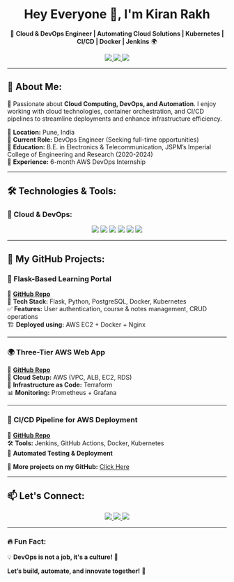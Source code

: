 <h1 align="center"> Hey Everyone 👋, I'm Kiran Rakh </h1>

<p align="center">
🚀 <b>Cloud & DevOps Engineer | Automating Cloud Solutions | Kubernetes | CI/CD | Docker | Jenkins</b> 🌍
</p>

<p align="center">
 <a href="https://www.linkedin.com/in/kiran-rakh-b644b6248">
    <img src="https://img.shields.io/badge/LinkedIn-KiranRakh-blue?style=for-the-badge&logo=linkedin" />
 </a>
 <a href="mailto:kiranrakh155@gmail.com">
    <img src="https://img.shields.io/badge/Email-Contact-red?style=for-the-badge&logo=gmail" />
 </a>
 <a href="https://github.com/KiranRakh">
    <img src="https://img.shields.io/badge/GitHub-KiranRakh-black?style=for-the-badge&logo=github" />
 </a>
</p>

---

## 🚀 About Me:
🎯 Passionate about **Cloud Computing, DevOps, and Automation**. I enjoy working with cloud technologies, container orchestration, and CI/CD pipelines to streamline deployments and enhance infrastructure efficiency.  

🔹 **Location:** Pune, India  
🔹 **Current Role:** DevOps Engineer (Seeking full-time opportunities)  
🔹 **Education:** B.E. in Electronics & Telecommunication, JSPM’s Imperial College of Engineering and Research (2020-2024)  
🔹 **Experience:** 6-month AWS DevOps Internship  

---

## 🛠️ Technologies & Tools:

### 🚀 Cloud & DevOps:
<p align="center">
  <img src="https://img.shields.io/badge/AWS-Cloud-orange?style=for-the-badge&logo=amazonaws" />
  <img src="https://img.shields.io/badge/Docker-Containerization-blue?style=for-the-badge&logo=docker" />
  <img src="https://img.shields.io/badge/Kubernetes-Orchestration-blue?style=for-the-badge&logo=kubernetes" />
  <img src="https://img.shields.io/badge/Terraform-IAC-purple?style=for-the-badge&logo=terraform" />
  <img src="https://img.shields.io/badge/Jenkins-CI/CD-red?style=for-the-badge&logo=jenkins" />
  <img src="https://img.shields.io/badge/Ansible-Automation-red?style=for-the-badge&logo=ansible" />
</p>


---

## 📂 My GitHub Projects:

### 🚀 Flask-Based Learning Portal  
🔗 **[GitHub Repo](https://github.com/KiranRakh/flask-learning-portal)**  
📌 **Tech Stack:** Flask, Python, PostgreSQL, Docker, Kubernetes  
✅ **Features:** User authentication, course & notes management, CRUD operations  
🏗️ **Deployed using:** AWS EC2 + Docker + Nginx  

---

### 🌍 Three-Tier AWS Web App  
🔗 **[GitHub Repo](https://github.com/KiranRakh/aws-three-tier-app)**  
🚀 **Cloud Setup:** AWS (VPC, ALB, EC2, RDS)  
📌 **Infrastructure as Code:** Terraform  
📊 **Monitoring:** Prometheus + Grafana  

---

### 🔄 CI/CD Pipeline for AWS Deployment  
🔗 **[GitHub Repo](https://github.com/KiranRakh/aws-ci-cd-pipeline)**  
🛠️ **Tools:** Jenkins, GitHub Actions, Docker, Kubernetes  
📌 **Automated Testing & Deployment**  

📌 **More projects on my GitHub:** [Click Here](https://github.com/KiranRakh)  

---

## 📫 Let's Connect:
<p align="center">
  <a href="https://www.linkedin.com/in/kiran-rakh-b644b6248">
    <img src="https://img.shields.io/badge/LinkedIn-KiranRakh-blue?style=for-the-badge&logo=linkedin" />
  </a>
  <a href="https://github.com/KiranRakh">
    <img src="https://img.shields.io/badge/GitHub-KiranRakh-black?style=for-the-badge&logo=github" />
  </a>
  <a href="mailto:kiranrakh155@gmail.com">
    <img src="https://img.shields.io/badge/Email-Contact-red?style=for-the-badge&logo=gmail" />
  </a>
</p>

---

### 🔥 Fun Fact:
💡 **DevOps is not a job, it's a culture!** 🚀  

**Let’s build, automate, and innovate together!** 🚀
